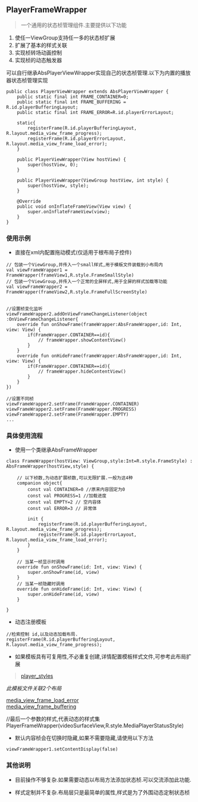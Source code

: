 ## PlayerFrameWrapper

> 一个通用的状态桢管理组件.主要提供以下功能

1. 使任一ViewGroup支持任一多的状态桢扩展
2. 扩展了基本的样式关联
3. 实现桢转场动画控制
4. 实现桢的动态触发器

可以自行继承AbsPlayerViewWrapper实现自己的状态桢管理.以下为内置的播放器状态桢管理实现

```
public class PlayerViewWrapper extends AbsPlayerViewWrapper {
    public static final int FRAME_CONTAINER=0;
    public static final int FRAME_BUFFERING = R.id.playerBufferingLayout;
    public static final int FRAME_ERROR=R.id.playerErrorLayout;

    static{
        registerFrame(R.id.playerBufferingLayout, R.layout.media_view_frame_progress);
        registerFrame(R.id.playerErrorLayout, R.layout.media_view_frame_load_error);
    }

    public PlayerViewWrapper(View hostView) {
        super(hostView, 0);
    }

    public PlayerViewWrapper(ViewGroup hostView, int style) {
        super(hostView, style);
    }

    @Override
    public void onInflateFrameView(View view) {
        super.onInflateFrameView(view);
    }
}
```


### 使用示例
* 直接在xml内配置拖动模式(仅适用于根布局子控件)

```
// 包装一个ViewGroup,并传入一个small样式,用于模板文件装载到小布局内
val viewFrameWrapper1 = FrameWrapper(frameView1,R.style.FrameSmallStyle)
// 包装一个ViewGroup,并传入一个正常的全屏样式,用于全屏的样式加载等功能
val viewFrameWrapper2 = FrameWrapper(frameView2,R.style.FrameFullScreenStyle)


//设置桢变化监听
viewFrameWrapper2.addOnViewFrameChangeListener(object :OnViewFrameChangeListener{
    override fun onShowFrame(frameWrapper:AbsFrameWrapper,id: Int, view: View) {
        if(FrameWrapper.CONTAINER==id){
            // frameWrapper.showContentView()
        }
    }
    override fun onHideFrame(frameWrapper:AbsFrameWrapper,id: Int, view: View) {
        if(FrameWrapper.CONTAINER==id){
            // frameWrapper.hideContentView()
        }
    }
})

//设置不同桢
viewFrameWrapper2.setFrame(FrameWrapper.CONTAINER)
viewFrameWrapper2.setFrame(FrameWrapper.PROGRESS)
viewFrameWrapper2.setFrame(FrameWrapper.EMPTY)
...

```

### 具体使用流程

* 使用一个类继承AbsFrameWrapper

```
class FrameWrapper(hostView: ViewGroup,style:Int=R.style.FrameStyle) : AbsFrameWrapper(hostView,style) {

    // 以下桢数,为动态扩展桢数,可以无限扩展.一般为这4种
    companion object{
        const val CONTAINER=0 //原来内容固定为0
        const val PROGRESS=1 //加载进度
        const val EMPTY=2 // 空内容体
        const val ERROR=3 // 异常体

        init {
            registerFrame(R.id.playerBufferingLayout, R.layout.media_view_frame_progress);
            registerFrame(R.id.playerErrorLayout, R.layout.media_view_frame_load_error);
        }
    }

    // 当某一桢显示时调用
    override fun onShowFrame(id: Int, view: View) {
        super.onShowFrame(id, view)
    }
    // 当某一桢隐藏时调用
    override fun onHideFrame(id: Int, view: View) {
        super.onHideFrame(id, view)
    }

}
```


* 动态注册模板

```
//检索控制 id,以及动态加载布局.
registerFrame(R.id.playerBufferingLayout, R.layout.media_view_frame_progress);
```

* 如果模板具有可复用性,不必重复创建,详情配置模板样式文件,可参考此布局扩展

> [player_styles](../../library/src/main/res/values/styles.xml)

*此模板文件关联2个布局*

[media_view_frame_load_error](../../library/src/main/res/layout/media_view_frame_load_error.xml)<br>
[media_view_frame_buffering](../../library/src/main/res/layout/media_view_frame_buffering.xml)<br>

//最后一个参数的样式,代表动态的样式集
PlayerFrameWrapper(videoSurfaceView,R.style.MediaPlayerStatusStyle)

* 默认内容桢会在切换时隐藏,如果不需要隐藏,请使用以下方法

```
viewFrameWrapper1.setContentDisplay(false)
```

### 其他说明

* 目前操作不够复杂.如果需要动态以布局方法添加状态桢.可以交流添加此功能.

* 样式定制并不复杂.布局层只是最简单的属性,样式是为了外围动态定制状态桢
